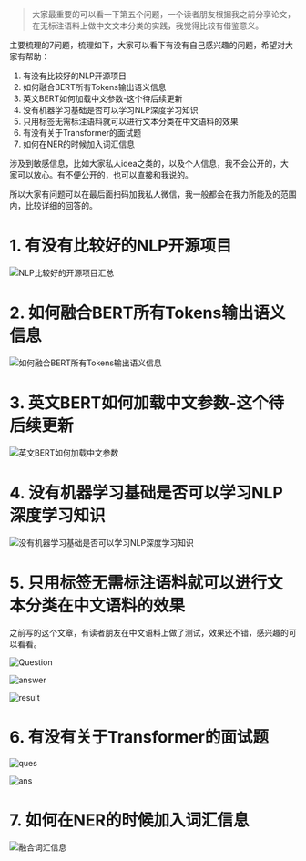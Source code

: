 >  大家最重要的可以看一下第五个问题，一个读者朋友根据我之前分享论文，在无标注语料上做中文文本分类的实践，我觉得比较有借鉴意义。

主要梳理的7问题，梳理如下，大家可以看下有没有自己感兴趣的问题，希望对大家有帮助：

1. 有没有比较好的NLP开源项目
2. 如何融合BERT所有Tokens输出语义信息
3. 英文BERT如何加载中文参数-这个待后续更新
4. 没有机器学习基础是否可以学习NLP深度学习知识
5. 只用标签无需标注语料就可以进行文本分类在中文语料的效果
6. 有没有关于Transformer的面试题
7. 如何在NER的时候加入词汇信息

涉及到敏感信息，比如大家私人idea之类的，以及个人信息，我不会公开的，大家可以放心。有不便公开的，也可以直接和我说的。

所以大家有问题可以在最后面扫码加我私人微信，我一般都会在我力所能及的范围内，比较详细的回答的。

# 1. 有没有比较好的NLP开源项目

![NLP比较好的开源项目汇总](https://picsfordablog.oss-cn-beijing.aliyuncs.com/2020-12-13-102759.jpg)

# 2. 如何融合BERT所有Tokens输出语义信息

![如何融合BERT所有Tokens输出语义信息](https://picsfordablog.oss-cn-beijing.aliyuncs.com/2020-12-13-102754.jpg)

# 3. 英文BERT如何加载中文参数-这个待后续更新

![英文BERT如何加载中文参数](https://picsfordablog.oss-cn-beijing.aliyuncs.com/2020-12-13-102761.jpg)

# 4. 没有机器学习基础是否可以学习NLP深度学习知识

![没有机器学习基础是否可以学习NLP深度学习知识](https://picsfordablog.oss-cn-beijing.aliyuncs.com/2020-12-13-102760.jpg)

# 5. 只用标签无需标注语料就可以进行文本分类在中文语料的效果

之前写的这个文章，有读者朋友在中文语料上做了测试，效果还不错，感兴趣的可以看看。

![Question](https://picsfordablog.oss-cn-beijing.aliyuncs.com/2020-12-13-102756.jpg)

![answer](https://picsfordablog.oss-cn-beijing.aliyuncs.com/2020-12-13-102800.jpg)

![result](https://picsfordablog.oss-cn-beijing.aliyuncs.com/2020-12-13-102755.jpg)

# 6. 有没有关于Transformer的面试题

![ques](https://picsfordablog.oss-cn-beijing.aliyuncs.com/2020-12-13-102757.jpg)

![ans](https://picsfordablog.oss-cn-beijing.aliyuncs.com/2020-12-13-102753.jpg)

# 7. 如何在NER的时候加入词汇信息

![融合词汇信息](https://picsfordablog.oss-cn-beijing.aliyuncs.com/2020-12-13-102758.jpg)